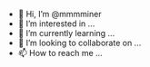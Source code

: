 - 👋 Hi, I’m @mmmminer
- 👀 I’m interested in ...
- 🌱 I’m currently learning ...
- 💞️ I’m looking to collaborate on ...
- 📫 How to reach me ...

<!---
mmmminer/mmmminer is a ✨ special ✨ repository because its `README.md` (this file) appears on your GitHub profile.
You can click the Preview link to take a look at your changes.
--->
